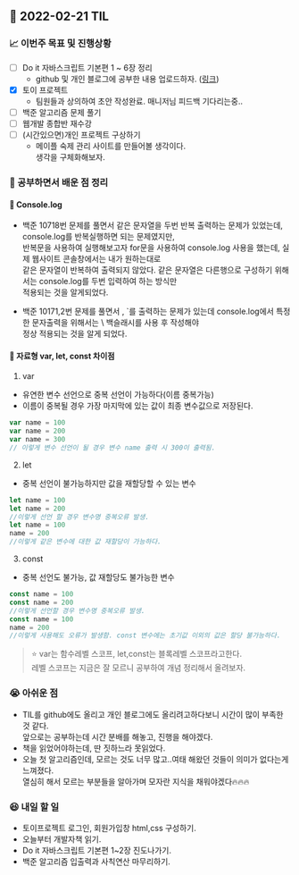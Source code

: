 ## 📆 2022-02-21 TIL

### 📈 이번주 목표 및 진행상황
- [ ] Do it 자바스크립트 기본편 1 ~ 6장 정리
    - github 및 개인 블로그에 공부한 내용 업로드하자. ([링크](https://dev-seonpa.tistory.com/))
- [x] 토이 프로젝트
    - 팀원들과 상의하여 초안 작성완료. 매니저님 피드백 기다리는중..
- [ ] 백준 알고리즘 문제 풀기
- [ ] 웹개발 종합반 재수강
- [ ] (시간있으면)개인 프로젝트 구상하기
    - 메이플 숙제 관리 사이트를 만들어볼 생각이다.<br> 생각을 구체화해보자.

### 🌱 공부하면서 배운 점 정리
#### 🔔 Console.log
- 백준 10718번 문제를 풀면서 같은 문자열을 두번 반복 출력하는 문제가 있었는데, console.log를 반복실행하면 되는 문제였지만, 
  <br>반복문을 사용하여 실행해보고자 for문을 사용하여 console.log 사용을 했는데, 실제 웹사이트 콘솔창에서는 내가 원하는대로 
  <br>같은 문자열이 반복하여 출력되지 않았다. 같은 문자열은 다른행으로 구성하기 위해서는 console.log를 두번 입력하여 하는 방식만
  <br>적용되는 것을 알게되었다.<br>

- 백준 10171,2번 문제를 풀면서 \, `를 출력하는 문제가 있는데 console.log에서 특정한 문자출력을 위해서는 \ 백슬래시를 사용 후 작성해야
<br>정상 적용되는 것을 알게 되었다.

#### 🔔 자료형 var, let, const 차이점
1. var
- 유연한 변수 선언으로 중복 선언이 가능하다(이름 중복가능)
- 이름이 중복될 경우 가장 마지막에 있는 값이 최종 변수값으로 저장된다.
```js
var name = 100
var name = 200
var name = 300
// 이렇게 변수 선언이 될 경우 변수 name 출력 시 300이 출력됨. 
``` 
2. let
- 중복 선언이 불가능하지만 값을 재할당할 수 있는 변수
```js
let name = 100
let name = 200
//이렇게 선언 할 경우 변수명 중복오류 발생.
let name = 100
name = 200
//이렇게 같은 변수에 대한 값 재할당이 가능하다.
```
3. const
- 중복 선언도 불가능, 값 재할당도 불가능한 변수
```js
const name = 100
const name = 200
//이렇게 선언할 경우 변수명 중복오류 발생.
const name = 100
name = 200
//이렇게 사용해도 오류가 발생함. const 변수에는 초기값 이외의 값은 할당 불가능하다.
```

 >⭐ var는 함수레벨 스코프, let,const는 블록레벨 스코프라고한다.
>  <br>레벨 스코프는 지금은 잘 모르니 공부하여 개념 정리해서 올려보자.

### 😭 아쉬운 점
- TIL를 github에도 올리고 개인 블로그에도 올리려고하다보니 시간이 많이 부족한 것 같다. 
<br>앞으로는 공부하는데 시간 분배를 해놓고, 진행을 해야겠다.
- 책을 읽었어야하는데, 딴 짓하느라 못읽었다. 
- 오늘 첫 알고리즘인데, 모르는 것도 너무 많고..여태 해왔던 것들이 의미가 없다는게 느껴졌다.
<br>열심히 해서 모르는 부분들을 알아가며 모자란 지식을 채워야겠다🔥🔥🔥
### 😆 내일 할 일
- 토이프로젝트 로그인, 회원가입창 html,css 구성하기.
- 오늘부터 개발자책 읽기.
- Do it 자바스크립트 기본편 1~2장 진도나가기.
- 백준 알고리즘 입출력과 사칙연산 마무리하기.